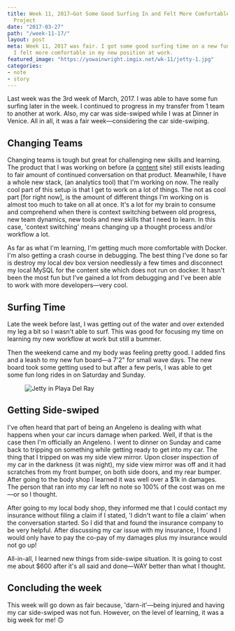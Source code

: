 ```yaml
---
title: Week 11, 2017—Got Some Good Surfing In and Felt More Comfortable On My New
  Project
date: "2017-03-27"
path: "/week-11-17/"
layout: post
meta: Week 11, 2017 was fair. I got some good surfing time on a new fun board and
  I felt more comfortable in my new position at work.
featured_image: "https://yowainwright.imgix.net/wk-11/jetty-1.jpg"
categories:
- note
- story
---
```


Last week was the 3rd week of March, 2017. I was able to have some fun surfing later in the week. I continued to progress in my transfer from 1 team to another at work. Also, my car was side-swiped while I was at Dinner in Venice. All in all, it was a fair week—considering the car side-swiping.

## Changing Teams

Changing teams is tough but great for challenging new skills and learning. The product that I was working on before (a [content](https://content.dollarshaveclub.com/) site) still exists leading to fair amount of continued conversation on that product. Meanwhile, I have a whole new stack, (an analytics tool) that I'm working on now. The really cool part of this setup is that I get to work on a lot of things. The not as cool part [for right now], is the amount of different things I'm working on is almost too much to take on all at once. It's a lot for my brain to consume and comprehend when there is context switching between old progress, new team dynamics, new tools and new skills that I need to learn. In this case, 'context switching' means changing up a thought process and/or workflow a lot. 

As far as what I'm learning, I'm getting much more comfortable with Docker. I'm also getting a crash course in debugging. The best thing I've done so far is destroy my local dev box version needlessly a few times and disconnect my local MySQL for the content site which does not run on docker. It hasn't been the most fun but I've gained a lot from debugging and I've been able to work with more developers—very cool.

## Surfing Time

Late the week before last, I was getting out of the water and over extended my leg a bit so I wasn't able to surf. This was good for focusing my time on learning my new workflow at work but still a bummer. 

Then the weekend came and my body was feeling pretty good. I added fins and a leash to my new fun board—a 7'2" for small wave days. The new board took some getting used to but after a few perls, I was able to get some fun long rides in on Saturday and Sunday. 

<figure>
  <img src="https://yowainwright.imgix.net/wk-11/jetty-1.jpg?w=800&h=800&crop=focalpoint&auto=format" alt="Jetty in Playa Del Ray" />
</figure>

## Getting Side-swiped

I've often heard that part of being an Angeleno is dealing with what happens when your car incurs damage when parked. Well, if that is the case then I'm officially an Angeleno. I went to dinner on Sunday and came back to tripping on something while getting ready to get into my car. The thing that I tripped on was my side view mirror. Upon closer inspection of my car in the darkness (it was night), my side view mirror was off and it had scratches from my front bumper, on both side doors, and my rear bumper. After going to the body shop I learned it was well over a $1k in damages. The person that ran into my car left no note so 100% of the cost was on me—or so I thought. 

After going to my local body shop, they informed me that I could contact my insurance without filing a claim if I stated, 'I didn't want to file a claim' when the conversation started. So I did that and found the insurance company to be very helpful. After discussing my car issue with my insurance, I found I would only have to pay the co-pay of my damages plus my insurance would not go up! 

All-in-all, I learned new things from side-swipe situation. It is going to cost me about $600 after it's all said and done—WAY better than what I thought.

## Concluding the week

This week will go down as fair because, 'darn-it'—being injured and having my car side-swiped was not fun. However, on the level of learning, it was a big week for me! 🙃


